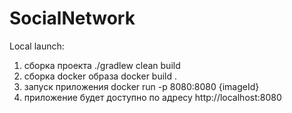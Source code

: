 # SocialNetwork

Local launch:

1. сборка проекта ./gradlew clean build
2. cборка docker образа docker build .
3. запуск приложения docker run -p 8080:8080 {imageId}
4. приложение будет доступно по адресу http://localhost:8080

